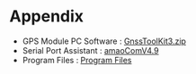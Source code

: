 # Appendix

* GPS Module PC Software : [GnssToolKit3.zip](https://drive.google.com/drive/folders/1y49KyhWDHRHPQnj-HipKcD4-v7UFyQ8U?usp=sharing)
* Serial Port Assistant : [amaoComV4.9](https://drive.google.com/drive/folders/1pt7-JPqSNJ12qmsCvGYpjhxVhfNDWnwq?usp=sharing)
* Program Files : [Program Files](https://drive.google.com/drive/folders/1cmUI89No4YHP3FWjTXU3UPGBmBpcnxNg?usp=sharing)